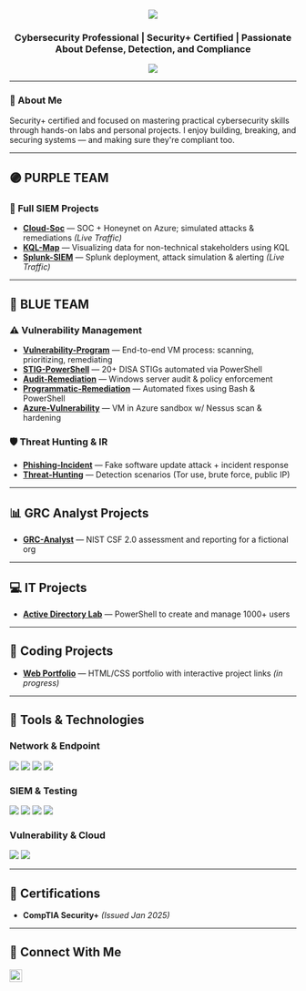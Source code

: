 <h1 align="center">
  <img src="https://readme-typing-svg.herokuapp.com/?font=Righteous&size=35&color=FFA500&center=true&vCenter=true&width=500&height=70&duration=3000&lines=Howdy!+%F0%9F%91%8B;+I'm+Shakiya+Cole!" />
</h1>

<h3 align="center">Cybersecurity Professional | Security+ Certified | Passionate About Defense, Detection, and Compliance</h3>

<div align="center">
  <a href="#"><img src="https://img.shields.io/badge/-LinkedIn-0072b1?&style=for-the-badge&logo=linkedin&logoColor=white" /></a>
</div>

---

### 🔎 About Me
Security+ certified and focused on mastering practical cybersecurity skills through hands-on labs and personal projects. I enjoy building, breaking, and securing systems — and making sure they're compliant too.

---

## 🟣 PURPLE TEAM
### 🎯 Full SIEM Projects
- **[Cloud-Soc](https://github.com/Shakiyac/Cloud-Soc)** — SOC + Honeynet on Azure; simulated attacks & remediations *(Live Traffic)*
- **[KQL-Map](https://github.com/Shakiyac/KQL-Map)** — Visualizing data for non-technical stakeholders using KQL
- **[Splunk-SIEM](https://github.com/Shakiyac/Splunk-SIEM)** — Splunk deployment, attack simulation & alerting *(Live Traffic)*

---

## 🔵 BLUE TEAM
### ⚠️ Vulnerability Management
- **[Vulnerability-Program](https://github.com/Shakiyac/Vulnerability-Program)** — End-to-end VM process: scanning, prioritizing, remediating
- **[STIG-PowerShell](https://github.com/Shakiyac/STIG-PowerShell)** — 20+ DISA STIGs automated via PowerShell
- **[Audit-Remediation](https://github.com/Shakiyac/Audit-Remediation)** — Windows server audit & policy enforcement
- **[Programmatic-Remediation](https://github.com/Shakiyac/Programmatic-Remediation)** — Automated fixes using Bash & PowerShell
- **[Azure-Vulnerability](https://github.com/Shakiyac/Azure-Vulnerability)** — VM in Azure sandbox w/ Nessus scan & hardening

### 🛡️ Threat Hunting & IR
- **[Phishing-Incident](https://github.com/Shakiyac/Phishing-Incident)** — Fake software update attack + incident response
- **[Threat-Hunting](https://github.com/Shakiyac/Threat-Hunting)** — Detection scenarios (Tor use, brute force, public IP)

---

## 📊 GRC Analyst Projects
- **[GRC-Analyst](https://github.com/Shakiyac/GRC-Analyst)** — NIST CSF 2.0 assessment and reporting for a fictional org

---

## 💻 IT Projects
- **[Active Directory Lab](https://github.com/Shakiyac/Active-Directory-Lab)** — PowerShell to create and manage 1000+ users

---

## 🤖 Coding Projects
- **[Web Portfolio](https://github.com/Shakiyac/Web-Portfolio)** — HTML/CSS portfolio with interactive project links *(in progress)*

---

## 🧰 Tools & Technologies
### Network & Endpoint
<div>
  <img src="https://img.shields.io/badge/-Active%20Directory-0078D4?&style=for-the-badge&logo=windows&logoColor=white" />
  <img src="https://img.shields.io/badge/-Wireshark-1679A7?&style=for-the-badge&logo=wireshark&logoColor=white" />
  <img src="https://img.shields.io/badge/-Microsoft_Defender_for_Endpoint-00A4EF?&style=for-the-badge&logo=microsoft&logoColor=white" />
  <img src="https://img.shields.io/badge/-Kali_Linux-557C89?&style=for-the-badge&logo=kalilinux&logoColor=white" />
</div>

### SIEM & Testing
<div>
  <img src="https://img.shields.io/badge/-Splunk-000000?&style=for-the-badge&logo=splunk&logoColor=white" />
  <img src="https://img.shields.io/badge/-Microsoft_Sentinel-00A4EF?&style=for-the-badge&logo=microsoft&logoColor=white" />
  <img src="https://img.shields.io/badge/-PowerShell-2E6DBF?&style=for-the-badge&logo=powershell&logoColor=white" />
  <img src="https://img.shields.io/badge/-Bash-4EAA25?&style=for-the-badge&logo=gnu-bash&logoColor=white" />
</div>

### Vulnerability & Cloud
<div>
  <img src="https://img.shields.io/badge/-Tenable-3E4D88?&style=for-the-badge&logo=tenable&logoColor=white" />
  <img src="https://img.shields.io/badge/-Microsoft_Azure-0078D4?&style=for-the-badge&logo=microsoftazure&logoColor=white" />
</div>

---

## 📜 Certifications
- **CompTIA Security+** *(Issued Jan 2025)*

---

## 🤝 Connect With Me
<a href="#"><img src="https://cdn.jsdelivr.net/npm/simple-icons@v3/icons/linkedin.svg" width="22px" alt="LinkedIn" /></a>

